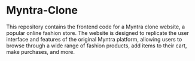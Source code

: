 # Myntra-Clone
This repository contains the frontend code for a Myntra clone website, a popular online fashion store. The website is designed to replicate the user interface and features of the original Myntra platform, allowing users to browse through a wide range of fashion products, add items to their cart, make purchases, and more.
